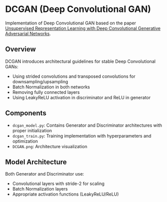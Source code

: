 # DCGAN (Deep Convolutional GAN)

Implementation of Deep Convolutional GAN based on the paper [Unsupervised Representation Learning with Deep Convolutional Generative Adversarial Networks](https://arxiv.org/abs/1511.06434).

## Overview

DCGAN introduces architectural guidelines for stable Deep Convolutional GANs:
- Using strided convolutions and transposed convolutions for downsampling/upsampling
- Batch Normalization in both networks
- Removing fully connected layers
- Using LeakyReLU activation in discriminator and ReLU in generator

## Components

- `dcgan_model.py`: Contains Generator and Discriminator architectures with proper initialization
- `dcgan_train.py`: Training implementation with hyperparameters and optimization
- `DCGAN.png`: Architecture visualization

## Model Architecture

Both Generator and Discriminator use:
- Convolutional layers with stride-2 for scaling
- Batch Normalization layers
- Appropriate activation functions (LeakyReLU/ReLU)